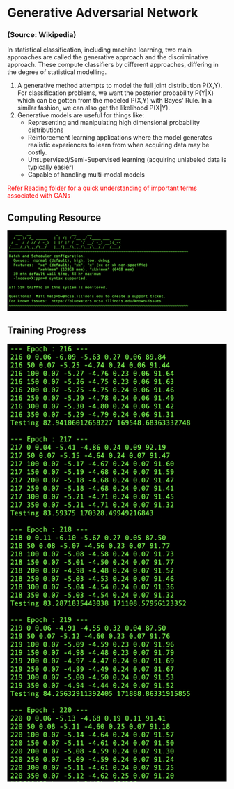 # Generative Adversarial Network
### (Source: Wikipedia)
In statistical classification, including machine learning, two main approaches are called the generative approach and the discriminative approach. These compute classifiers by different approaches, differing in the degree of statistical modelling.
1. A generative method attempts to model the full joint distribution P(X,Y). For classification problems, we want the posterior probability P(Y|X) which can be gotten from the modeled P(X,Y) with Bayes' Rule. In a similar fashion, we can also get the likelihood P(X|Y).
2. Generative models are useful for things like:
   * Representing and manipulating high dimensional probability distributions
   * Reinforcement learning applications where the model generates realistic experiences to learn from when acquiring data may      be costly.
   * Unsupervised/Semi-Supervised learning (acquiring unlabeled data is typically easier)
   * Capable of handling multi-modal models

<font color='red'> Refer Reading folder for a quick understanding of important terms associated with GANs </font>

## Computing Resource
![alt text](https://github.com/vardhandongre/Deep-Learning/blob/master/GAN/Folder/BW.png)

## Training Progress
![alt text](https://github.com/vardhandongre/Deep-Learning/blob/master/GAN/Folder/Progess_GAN.png)
